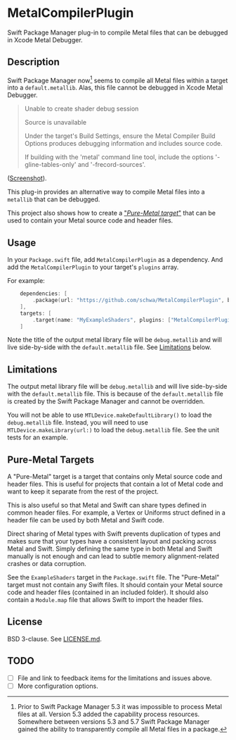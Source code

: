# MetalCompilerPlugin

Swift Package Manager plug-in to compile Metal files that can be debugged in Xcode Metal Debugger.

## Description

Swift Package Manager now[^1] seems to compile all Metal files within a target into a `default.metallib`. Alas, this file cannot be debugged in Xcode Metal Debugger.

> Unable to create shader debug session
>
> Source is unavailable
>
> Under the target's Build Settings, ensure the Metal Compiler Build Options produces debugging information and includes source code.
>
> If building with the 'metal' command line tool, include the options '-gline-tables-only' and '-frecord-sources'.

([Screenshot](Documentation/Screenshot%201.png)).

This plug-in provides an alternative way to compile Metal files into a `metallib` that can be debugged.

This project also shows how to create a ["_Pure-Metal target_"](#pure-metal-targets) that can be used to contain your Metal source code and header files.

[^1]: Prior to Swift Package Manager 5.3 it was impossible to process Metal files at all. Version 5.3 added the capability process resources. Somewhere between versions 5.3 and 5.7 Swift Package Manager gained the ability to transparently compile all Metal files in a package.

## Usage

In your `Package.swift` file, add  `MetalCompilerPlugin` as a dependency. And add the `MetalCompilerPlugin` to your target's `plugins` array.

For example:

```swift
    dependencies: [
        .package(url: "https://github.com/schwa/MetalCompilerPlugin", branch: "main"),
    ],
    targets: [
        .target(name: "MyExampleShaders", plugins: ["MetalCompilerPlugin"]),
    ]
```

Note the title of the output metal library file will be `debug.metallib` and will live side-by-side with the `default.metallib` file. See [Limitations](#limitations) below.

## Limitations

The output metal library file will be `debug.metallib` and will live side-by-side with the `default.metallib` file. This is because of the `default.metallib` file is created by the Swift Package Manager and cannot be overridden.

You will not be able to use `MTLDevice.makeDefaultLibrary()` to load the `debug.metallib` file. Instead, you will need to use `MTLDevice.makeLibrary(url:)` to load the `debug.metallib` file. See the unit tests for an example.

## Pure-Metal Targets

A "Pure-Metal" target is a target that contains only Metal source code and header files. This is useful for projects that contain a lot of Metal code and want to keep it separate from the rest of the project.

This is also useful so that Metal and Swift can share types defined in common header files. For example, a Vertex or Uniforms struct defined in a header file can be used by both Metal and Swift code.

Direct sharing of Metal types with Swift prevents duplication of types and makes sure that your types have a consistent layout and packing across Metal and Swift. Simply defining the same type in both Metal and Swift manually is not enough and can lead to subtle memory alignment-related crashes or data corruption.

See the `ExampleShaders` target in the `Package.swift` file. The "Pure-Metal" target must not contain any Swift files. It should contain your Metal source code and header files (contained in an included folder). It should also contain a `Module.map` file that allows Swift to import the header files.

## License

BSD 3-clause. See [LICENSE.md](LICENSE.md).

## TODO

- [ ] File and link to feedback items for the limitations and issues above.
- [ ] More configuration options.
